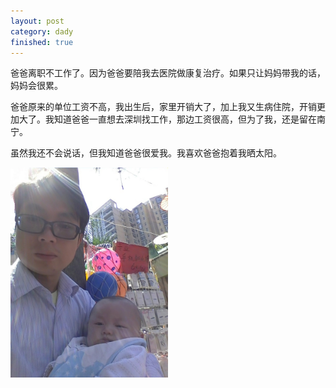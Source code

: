 ```yaml
---
layout: post
category: dady
finished: true
---
```

爸爸离职不工作了。因为爸爸要陪我去医院做康复治疗。如果只让妈妈带我的话，妈妈会很累。

爸爸原来的单位工资不高，我出生后，家里开销大了，加上我又生病住院，开销更加大了。我知道爸爸一直想去深圳找工作，那边工资很高，但为了我，还是留在南宁。

虽然我还不会说话，但我知道爸爸很爱我。我喜欢爸爸抱着我晒太阳。

<p><img src="/img/2017/2017_04_我与大锤晒大阳.jpg" width="50%"/> </p>
